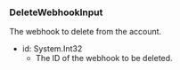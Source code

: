 ### DeleteWebhookInput
The webhook to delete from the account.

- id: System.Int32
  - The ID of the webhook to be deleted.

